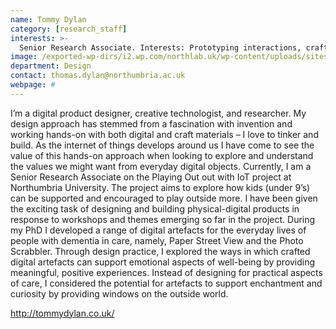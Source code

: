 ```yaml
---
name: Tommy Dylan
category: [research_staff]
interests: >-
  Senior Research Associate. Interests: Prototyping interactions, craft technology, design ethnography, dementia, outdoor play
image: /exported-wp-dirs/i2.wp.com/northlab.uk/wp-content/uploads/sites/15/2019/05/TommyDylan13c8.jpg
department: Design
contact: thomas.dylan@northumbria.ac.uk
webpage: #
---
```

I’m a digital product designer, creative technologist, and researcher. My design approach has stemmed from a fascination with invention and working hands-on with both digital and craft materials – I love to tinker and build. As the internet of things develops around us I have come to see the value of this hands-on approach when looking to explore and understand the values we might want from everyday digital objects. Currently, I am a Senior Research Associate on the Playing Out out with IoT project at Northumbria University. The project aims to explore how kids (under 9’s) can be supported and encouraged to play outside more.  I have been given the exciting task of designing and building physical-digital products in response to workshops and themes emerging so far in the project. During my PhD I  developed a range of digital artefacts for the everyday lives of people with dementia in care, namely, Paper Street View and the Photo Scrabbler.  Through design practice, I explored the ways in which crafted digital artefacts can support emotional aspects of well-being by providing meaningful, positive experiences.  Instead of designing for practical aspects of care, I considered the potential for artefacts to support enchantment and curiosity by providing windows on the outside world.

<a href="http://tommydylan.co.uk/">http://tommydylan.co.uk/</a>


